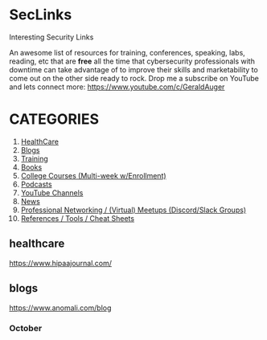 # SecLinks
Interesting Security Links


An awesome list of resources for training, conferences, speaking, labs, reading, etc that are **free** all the time that cybersecurity professionals with downtime can take advantage of to improve their skills and marketability to come out on the other side ready to rock. 
Drop me a subscribe on YouTube and lets connect more: https://www.youtube.com/c/GeraldAuger 

# CATEGORIES
  1. [HealthCare](#healthcare)
  2. [Blogs](#blogs)
  3. [Training](#Training)
  4. [Books](#Books)
  5. [College Courses (Multi-week w/Enrollment)](#College-Courses)
  6. [Podcasts](#Podcasts)
  7. [YouTube Channels](#Cybersecurity-YouTube-Channels)
  8. [News](#News)
  9. [Professional Networking / (Virtual) Meetups (Discord/Slack Groups)](#Professional-Networking)
  10. [References / Tools / Cheat Sheets](#ReferencesToolsCheat-Sheets)
  
## healthcare

https://www.hipaajournal.com/

## blogs

https://www.anomali.com/blog


### October
